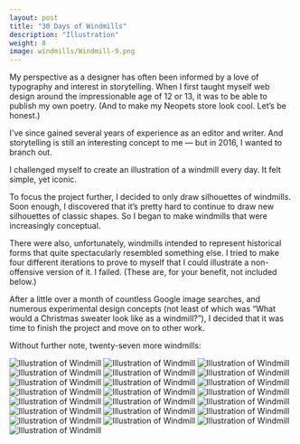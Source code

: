 ```yaml
---
layout: post
title: "30 Days of Windmills"
description: "Illustration"
weight: 8
image: windmills/Windmill-9.png
---
```

My perspective as a designer has often been informed by a love of typography and interest in storytelling. When I first taught myself web design around the impressionable age of 12 or 13, it was to be able to publish my own poetry. (And to make my Neopets store look cool. Let’s be honest.)

I've since gained several years of experience as an editor and writer. And storytelling is still an interesting concept to me — but in 2016, I wanted to branch out. 

I challenged myself to create an illustration of a windmill every day. It felt simple, yet iconic. 

To focus the project further, I decided to only draw silhouettes of windmills. Soon enough, I discovered that it’s pretty hard to continue to draw new silhouettes of classic shapes. So I began to make windmills that were increasingly conceptual.

There were also, unfortunately, windmills intended to represent historical forms that quite spectacularly resembled something else. I tried to make four different iterations to prove to myself that I could illustrate a non-offensive version of it. I failed. (These are, for your benefit, not included below.)

After a little over a month of countless Google image searches, and numerous experimental design concepts (not least of which was “What would a Christmas sweater look like as a windmill?”), I decided that it was time to finish the project and move on to other work.

Without further note, twenty-seven more windmills:

![Illustration of Windmill](/assets/img/windmills/Windmill-1.png)
![Illustration of Windmill](/assets/img/windmills/Windmill-2.png)
![Illustration of Windmill](/assets/img/windmills/Windmill-3.png)
![Illustration of Windmill](/assets/img/windmills/Windmill-4.png)
![Illustration of Windmill](/assets/img/windmills/Windmill-5.png)
![Illustration of Windmill](/assets/img/windmills/Windmill-6.png)
![Illustration of Windmill](/assets/img/windmills/Windmill-7.png)
![Illustration of Windmill](/assets/img/windmills/Windmill-8.png)
![Illustration of Windmill](/assets/img/windmills/Windmill-10.png)
![Illustration of Windmill](/assets/img/windmills/Windmill-11.png)
![Illustration of Windmill](/assets/img/windmills/Windmill-12.png)
![Illustration of Windmill](/assets/img/windmills/Windmill-13.png)
![Illustration of Windmill](/assets/img/windmills/Windmill-14.png)
![Illustration of Windmill](/assets/img/windmills/Windmill-15.png)
![Illustration of Windmill](/assets/img/windmills/Windmill-16.png)
![Illustration of Windmill](/assets/img/windmills/Windmill-17.png)
![Illustration of Windmill](/assets/img/windmills/Windmill-18.png)
![Illustration of Windmill](/assets/img/windmills/Windmill-19.png)
![Illustration of Windmill](/assets/img/windmills/Windmill-20.png)
![Illustration of Windmill](/assets/img/windmills/Windmill-22.png)
![Illustration of Windmill](/assets/img/windmills/Windmill-23.png)
![Illustration of Windmill](/assets/img/windmills/Windmill-24.png)